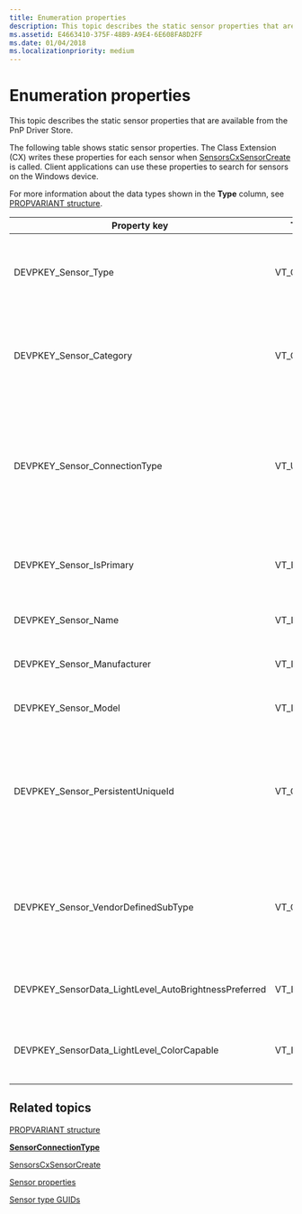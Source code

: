 ```yaml
---
title: Enumeration properties
description: This topic describes the static sensor properties that are available from the PnP Driver Store.
ms.assetid: E4663410-375F-48B9-A9E4-6E608FA8D2FF
ms.date: 01/04/2018
ms.localizationpriority: medium
---
```


# Enumeration properties


This topic describes the static sensor properties that are available from the PnP Driver Store.

The following table shows static sensor properties. The Class Extension (CX) writes these properties for each sensor when [SensorsCxSensorCreate](https://docs.microsoft.com/windows-hardware/drivers/ddi/content/sensorscx/nf-sensorscx-sensorscxsensorcreate) is called. Client applications can use these properties to search for sensors on the Windows device.

For more information about the data types shown in the **Type** column, see [PROPVARIANT structure](https://go.microsoft.com/fwlink/p/?linkid=313395).

<table>
<colgroup>
<col width="25%" />
<col width="25%" />
<col width="25%" />
<col width="25%" />
</colgroup>
<thead>
<tr class="header">
<th>Property key</th>
<th>Type</th>
<th>Required/Optional</th>
<th><strong>Description</strong></th>
</tr>
</thead>
<tbody>
<tr class="odd">
<td><p>DEVPKEY_Sensor_Type</p></td>
<td><p>VT_CLSID</p></td>
<td><p>Required</p></td>
<td><p>A GUID that identifies the type of sensor. For more information about sensor types, see <a href="https://docs.microsoft.com/windows-hardware/drivers/sensors/about-sensor-constants" data-raw-source="[Sensor type GUIDs](https://docs.microsoft.com/windows-hardware/drivers/sensors/about-sensor-constants)">Sensor type GUIDs</a>.</p></td>
</tr>
<tr class="even">
<td><p>DEVPKEY_Sensor_Category</p></td>
<td><p>VT_CLSID</p></td>
<td><p>Required</p></td>
<td><p>The sensor category. This is for backwards compatibility with Desktop v1 stack, where it is a requirement.</p></td>
</tr>
<tr class="odd">
<td><p>DEVPKEY_Sensor_ConnectionType</p></td>
<td><p>VT_UI4</p></td>
<td><p>Optional</p>
<p>Required for Ambient Light Sensor and Accelerometer</p></td>
<td><p>The senor connection type. Sensor connection types can be integrated, attached, or external.</p>
<p>For more information, see the <a href="https://docs.microsoft.com/windows-hardware/drivers/ddi/content/sensorsclassextension/ne-sensorsclassextension-__midl___midl_itf_windowssensorclassextension_0000_0000_0002" data-raw-source="[&lt;strong&gt;SensorConnectionType&lt;/strong&gt;](https://docs.microsoft.com/windows-hardware/drivers/ddi/content/sensorsclassextension/ne-sensorsclassextension-__midl___midl_itf_windowssensorclassextension_0000_0000_0002)"><strong>SensorConnectionType</strong></a> enumeration.</p></td>
</tr>
<tr class="even">
<td><p>DEVPKEY_Sensor_IsPrimary</p></td>
<td><p>VT_BOOL</p></td>
<td><p>Optional</p></td>
<td><p>An indication that this is the primary sensor. This has a default value of false, if not set.</p></td>
</tr>
<tr class="odd">
<td><p>DEVPKEY_Sensor_Name</p></td>
<td><p>VT_LPWSTR</p></td>
<td><p>Required for custom sensors.</p></td>
<td><p>The name of the sensor.</p></td>
</tr>
<tr class="even">
<td><p>DEVPKEY_Sensor_Manufacturer</p></td>
<td><p>VT_LPWSTR</p></td>
<td><p>Required</p></td>
<td><p>The manufacturer for the sensor.</p></td>
</tr>
<tr class="odd">
<td><p>DEVPKEY_Sensor_Model</p></td>
<td><p>VT_LPWSTR</p></td>
<td><p>Required</p></td>
<td><p>The model for the sensor.</p></td>
</tr>
<tr class="even">
<td><p>DEVPKEY_Sensor_PersistentUniqueId</p></td>
<td><p>VT_CLSID</p></td>
<td><p>Required</p></td>
<td><p>A GUID that identifies the sensor. This value must be unique for each sensor of the same model on a device. This requirement applies to both internally and externally connected sensors.</p></td>
</tr>
<tr class="odd">
<td><p>DEVPKEY_Sensor_VendorDefinedSubType</p></td>
<td><p>VT_CLSID</p></td>
<td><p>Required for custom sensors.</p></td>
<td><p>A GUID that identifies a sensor category subtype that was defined by a vendor.</p>
<p>For non-custom sensors, this is not required.</p></td>
</tr>
<tr class="even">
<td><p>DEVPKEY_SensorData_LightLevel_AutoBrightnessPreferred</p></td>
<td><p>VT_BOOL</p></td>
<td><p>Optional</p></td>
<td><p>The light sensor is preferred for auto-brightness.</p></td>
</tr>
<tr class="odd">
<td><p>DEVPKEY_SensorData_LightLevel_ColorCapable</p></td>
<td><p>VT_BOOL</p></td>
<td><p>Optional. Required if supporting chromaticity and light temperature.</p></td>
<td><p>The light sensor supports light temperature and/or chromaticity x/y.</p></td>
</tr>
</tbody>
</table>

 

## <span id="related_topics"></span>Related topics


[PROPVARIANT structure](https://go.microsoft.com/fwlink/p/?linkid=313395)

[**SensorConnectionType**](https://docs.microsoft.com/windows-hardware/drivers/ddi/content/sensorsclassextension/ne-sensorsclassextension-__midl___midl_itf_windowssensorclassextension_0000_0000_0002)

[SensorsCxSensorCreate](https://docs.microsoft.com/windows-hardware/drivers/ddi/content/sensorscx/nf-sensorscx-sensorscxsensorcreate)

[Sensor properties](sensor-properties2.md)

[Sensor type GUIDs](https://docs.microsoft.com/windows-hardware/drivers/sensors/about-sensor-constants)

 

 







